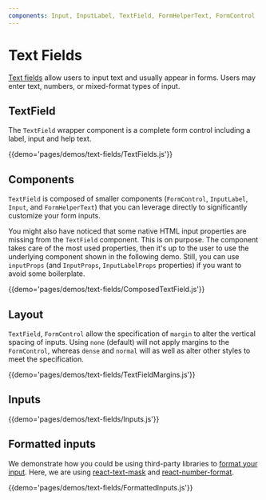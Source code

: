 ```yaml
---
components: Input, InputLabel, TextField, FormHelperText, FormControl
---
```


# Text Fields

[Text fields](https://material.google.com/components/text-fields.html) allow users to input text and usually appear in forms.
Users may enter text, numbers, or mixed-format types of input.

## TextField

The `TextField` wrapper component is a complete form control including a label, input and help text.

{{demo='pages/demos/text-fields/TextFields.js'}}

## Components

`TextField` is composed of smaller components (`FormControl`, `InputLabel`, `Input`, and `FormHelperText`) that you can leverage directly to significantly customize your form inputs.

You might also have noticed that some native HTML input properties are missing from the `TextField` component.
This is on purpose.
The component takes care of the most used properties, then it's up to the user to use the underlying component shown in the following demo. Still, you can use `inputProps` (and `InputProps`, `InputLabelProps` properties) if you want to avoid some boilerplate.

{{demo='pages/demos/text-fields/ComposedTextField.js'}}

## Layout

`TextField`, `FormControl` allow the specification of `margin` to alter the vertical spacing of inputs. Using
`none` (default) will not apply margins to the `FormControl`, whereas `dense` and `normal` will as well as alter
other styles to meet the specification.

{{demo='pages/demos/text-fields/TextFieldMargins.js'}}

## Inputs

{{demo='pages/demos/text-fields/Inputs.js'}}

## Formatted inputs

We demonstrate how you could be using third-party libraries to [format your input](https://material.io/guidelines/components/text-fields.html#text-fields-input-types).
Here, we are using [react-text-mask](https://github.com/text-mask/text-mask) and [react-number-format](https://github.com/s-yadav/react-number-format).

{{demo='pages/demos/text-fields/FormattedInputs.js'}}
